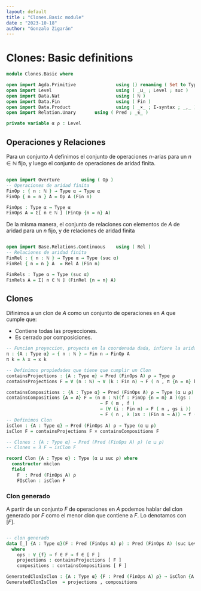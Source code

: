 ```yaml
---
layout: default
title : "Clones.Basic module"
date : "2023-10-18"
author: "Gonzalo Zigarán"
---
```


# Clones: Basic definitions


```agda
module Clones.Basic where

open import Agda.Primitive               using () renaming ( Set to Type )
open import Level                        using ( _⊔_ ; Level ; suc )
open import Data.Nat                     using ( ℕ )
open import Data.Fin                     using ( Fin )
open import Data.Product                 using ( _×_ ; Σ-syntax ; _,_ )
open import Relation.Unary       using ( Pred ; _∈_ )

private variable α ρ : Level

```

## Operaciones y Relaciones

Para un conjunto $A$ definimos el conjunto de operaciones $n$-arias para un $n ∈ ℕ$ fijo, y luego el conjunto de operaciones de aridad finita.

```agda

open import Overture        using ( Op )
-- Operaciones de aridad finita
FinOp : { n : ℕ } → Type α → Type α
FinOp { n = n } A = Op A (Fin n)

FinOps : Type α → Type α
FinOps A = Σ[ n ∈ ℕ ] (FinOp {n = n} A)

```

De la misma manera, el conjunto de relaciones con elementos de $A$ de aridad para un $n$ fijo, y de relaciones de aridad finita

```agda

open import Base.Relations.Continuous    using ( Rel )
-- Relaciones de aridad finita
FinRel : { n : ℕ } → Type α → Type (suc α)
FinRel { n = n } A  = Rel A (Fin n)

FinRels : Type α → Type (suc α)
FinRels A = Σ[ n ∈ ℕ ] (FinRel {n = n} A)

```

## Clones

Difinimos a un clon de $A$ como un conjunto de operaciones en $A$ que cumple que:

- Contiene todas las proyecciones.
- Es cerrado por composiciones.

```agda
-- Funcion proyeccion, proyecta en la coordenada dada, infiere la aridad
π : {A : Type α} → { n : ℕ } → Fin n → FinOp A
π k = λ x → x k 

-- Definimos propiedades que tiene que cumplir un Clon
containsProjections : {A : Type α} → Pred (FinOps A) ρ → Type ρ
containsProjections F = ∀ (n : ℕ) → ∀ (k : Fin n) → F ( n , π {n = n} k )

containsCompositions : {A : Type α} → Pred (FinOps A) ρ → Type (α ⊔ ρ)
containsCompositions {A = A} F = (n m : ℕ)(f : FinOp {n = m} A )(gs : (Fin m → FinOp {n = n} A))
                                   → F ( m , f )
                                   → (∀ (i : Fin m) → F ( n , gs i ))
                                   → F ( n , λ (xs : (Fin n → A)) → f (λ i → gs i xs) )
-- Definimos Clon
isClon : {A : Type α} → Pred (FinOps A) ρ → Type (α ⊔ ρ)
isClon F = containsProjections F × containsCompositions F

-- Clones : {A : Type α} → Pred (Pred (FinOps A) ρ) (α ⊔ ρ)
-- Clones = λ F → isClon F 

record Clon {A : Type α} : Type (α ⊔ suc ρ) where
  constructor mkclon
  field
    F  : Pred (FinOps A) ρ
    FIsClon : isClon F

```

### Clon generado

A partir de un conjunto $F$ de operaciones en $A$ podemos hablar del clon generado por $F$ como el menor clon que contiene a $F$. Lo denotamos con [$F$].

```agda

-- clon generado
data [_] {A : Type α}(F : Pred (FinOps A) ρ) : Pred (FinOps A) (suc Level.zero ⊔ α ⊔ ρ)
  where
    ops : ∀ {f} → f ∈ F → f ∈ [ F ]
    projections : containsProjections [ F ]
    compositions : containsCompositions [ F ]

GeneratedClonIsClon : {A : Type α} {F : Pred (FinOps A) ρ} → isClon {A = A} [ F ]
GeneratedClonIsClon  = projections , compositions

```
